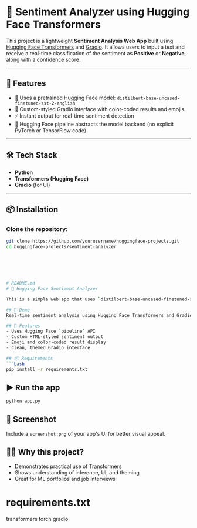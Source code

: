 # 🧠 Sentiment Analyzer using Hugging Face Transformers

This project is a lightweight **Sentiment Analysis Web App** built using [Hugging Face Transformers](https://huggingface.co/transformers/) and [Gradio](https://gradio.app/). It allows users to input a text and receive a real-time classification of the sentiment as **Positive** or **Negative**, along with a confidence score.

---

## 🚀 Features

- 🧪 Uses a pretrained Hugging Face model: `distilbert-base-uncased-finetuned-sst-2-english`
- 🎨 Custom-styled Gradio interface with color-coded results and emojis
- ⚡ Instant output for real-time sentiment detection
- 🧠 Hugging Face pipeline abstracts the model backend (no explicit PyTorch or TensorFlow code)

---

## 🛠️ Tech Stack

- **Python**
- **Transformers (Hugging Face)**
- **Gradio** (for UI)

---

## 📦 Installation

### Clone the repository:
```bash
git clone https://github.com/yourusername/huggingface-projects.git
cd huggingface-projects/sentiment-analyzer






# README.md
# 🤗 Hugging Face Sentiment Analyzer

This is a simple web app that uses `distilbert-base-uncased-finetuned-sst-2-english` from Hugging Face to analyze sentiment in user-inputted text.

## 🚀 Demo
Real-time sentiment analysis using Hugging Face Transformers and Gradio.

## 🧠 Features
- Uses Hugging Face `pipeline` API
- Custom HTML-styled sentiment output
- Emoji and color-coded result display
- Clean, themed Gradio interface

## 📦 Requirements
```bash
pip install -r requirements.txt
```

## ▶️ Run the app
```bash
python app.py
```

## 📸 Screenshot
Include a `screenshot.png` of your app's UI for better visual appeal.

## 👨‍💼 Why this project?
- Demonstrates practical use of Transformers
- Shows understanding of inference, UI, and theming
- Great for ML portfolios and job interviews

# requirements.txt
transformers
torch
gradio
